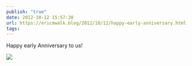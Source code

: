 ```yaml
---
publish: "true"
date: 2012-10-12 15:57:20
url: https://ericmwalk.blog/2012/10/12/happy-early-anniversary.html
tags: 
---
```


Happy early Anniversary to us!

![](https://ericmwalk.blog/uploads/2022/65b77731cf.jpg)